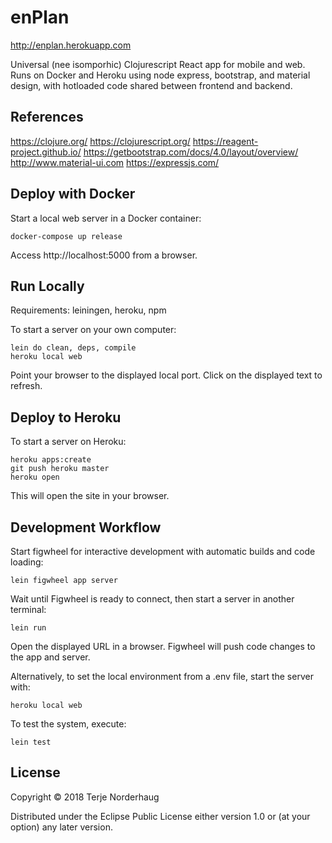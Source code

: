 # enPlan

http://enplan.herokuapp.com

Universal (nee isomporhic) Clojurescript React app for mobile and web. Runs on Docker and Heroku using node express, bootstrap, and material design, with hotloaded code shared between frontend and backend.

## References

https://clojure.org/
https://clojurescript.org/
https://reagent-project.github.io/
https://getbootstrap.com/docs/4.0/layout/overview/
http://www.material-ui.com
https://expressjs.com/

## Deploy with Docker

Start a local web server in a Docker container:

    docker-compose up release

Access http://localhost:5000 from a browser.

## Run Locally

Requirements: leiningen, heroku, npm

To start a server on your own computer:

    lein do clean, deps, compile
    heroku local web

Point your browser to the displayed local port.
Click on the displayed text to refresh.

## Deploy to Heroku

To start a server on Heroku:

    heroku apps:create
    git push heroku master
    heroku open

This will open the site in your browser.

## Development Workflow

Start figwheel for interactive development with
automatic builds and code loading:

    lein figwheel app server

Wait until Figwheel is ready to connect, then
start a server in another terminal:

    lein run

Open the displayed URL in a browser.
Figwheel will push code changes to the app and server.

Alternatively, to set the local environment from a .env file, start the server with:

    heroku local web

To test the system, execute:

    lein test

## License

Copyright © 2018 Terje Norderhaug

Distributed under the Eclipse Public License either version 1.0
or (at your option) any later version.
